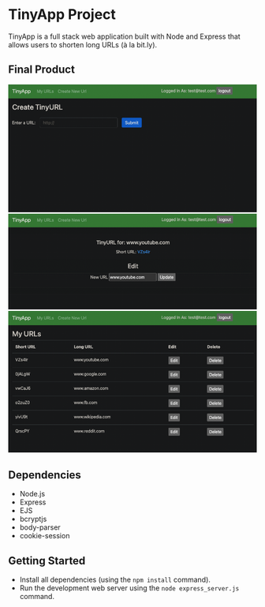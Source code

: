 # TinyApp Project

TinyApp is a full stack web application built with Node and Express that allows users to shorten long URLs (à la bit.ly).

## Final Product

!["/urls/new page when logged in to create new short URL"](https://github.com/brandonfelty/tinyapp/blob/main/docs/urls-new-page.png?raw=true)
!["/urls/:id page when logged in and editing a short URL"](https://github.com/brandonfelty/tinyapp/blob/main/docs/urls-id-page.png?raw=true)
!["/urls page when logged in with a table of the users short URLs"](https://github.com/brandonfelty/tinyapp/blob/main/docs/urls-page.png?raw=true)

## Dependencies

- Node.js
- Express
- EJS
- bcryptjs
- body-parser
- cookie-session

## Getting Started

- Install all dependencies (using the `npm install` command).
- Run the development web server using the `node express_server.js` command.